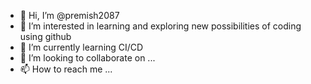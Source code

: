 - 👋 Hi, I’m @premish2087
- 👀 I’m interested in learning and exploring new possibilities of coding using github
- 🌱 I’m currently learning CI/CD
- 💞️ I’m looking to collaborate on ...
- 📫 How to reach me ...

<!---
premish2087/premish2087 is a ✨ special ✨ repository because its `README.md` (this file) appears on your GitHub profile.
You can click the Preview link to take a look at your changes.
--->
